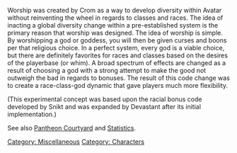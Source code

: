 Worship was created by Crom as a way to develop diversity within Avatar
without reinventing the wheel in regards to classes and races. The idea
of inacting a global diversity change within a pre-established system is
the primary reason that worship was designed. The idea of worship is
simple. By worshipping a god or goddess, you will then be given curses
and boons per that religious choice. In a perfect system, every god is a
viable choice, but there are definitely favorites for races and classes
based on the desires of the playerbase (or whim). A broad spectrum of
effects are changed as a result of choosing a god with a strong attempt
to make the good not outweigh the bad in regards to bonuses. The result
of this code change was to create a race-class-god dynamic that gave
players much more flexibility.

(This experimental concept was based upon the racial bonus code
developed by Snikt and was expanded by Devastant after its initial
implementation.)

See also [Pantheon
Courtyard](:Category:_Pantheon_Courtyard.md "wikilink") and
[Statistics](:Category:_Statistics.md "wikilink").

[Category: Miscellaneous](Category:_Miscellaneous "wikilink") [Category:
Characters](Category:_Characters "wikilink")
